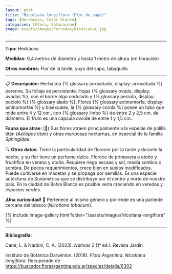 ```yaml
---
layout: post
title: "Nicotiana longiflora (Flor de sapo)"
tags: [Herbáceas, Color blanco]
categories: [Flora, Solanaceae]
image: assets/images/Portadas/NicotianaL.jpg
---
```


***

**Tipo:** Herbácea

**Medidas:** 0,4 metros de diámetro y hasta 1 metro de altura (en floración)

**Otros nombres:** Flor de la tarde, yuyo del sapo, tabaquillo

***

📋 **Descripción:** Herbácea {% glossary arrosetado, display: arrosetada %} perenne. Su follaje es persistente. Hojas {% glossary ovado, display: ovadas %}, con el borde algo ondulado y {% glossary peciolo, display: pecíolo %} {% glossary alado %}. Flores {% glossary actinomorfa, display: actinomorfas %} y bisexuales, la {% glossary corola %} posee un tubo que mide entre 4 y 12 cm., con {% glossary limbo %} de entre 2 y 2,5 cm. de diámetro. El fruto es una cápsula ovoide de entre 1 y 1,5 cm.

**Fauna que atrae:** (🦋) Sus flores atraen principalmente a la especie de polilla titán (*Aellopos titan*) y otras mariposas nocturnas, en especial de la familia *Sphingidae*.

🔍 **Otros datos:** Tiene la particularidad de florecer por la tarde y durante la noche, y su flor tiene un perfume dulce. Florece de primavera a otoño y fructifica en verano y otoño. Requiere riego escaso y sol, media sombra o sombra. De pocos requerimientos, crece bien en suelos modificados. Puede cultivarse en macetas y se propaga por semillas. Es una especie autóctona de Sudamérica que se distribuye por el centro y norte de nuestro país. En la ciudad de Bahía Blanca es posible verla creciendo en veredas y espacios verdes.

**¡Una curiosidad!** 👀 Pertenece al mismo género y por ende es una pariente cercana del tabaco (*Nicotiana tabacum*).

 {% include image-gallery.html folder="/assets/images/Nicotiana-longiflora" %}

***

**Bibliografía:**

Cané, L. & Nardini, C. A. (2023). *Nativas 2* (1ᵃ ed.). Revista Jardín

Instituto de Botánica Darwinion. (2018). *Flora Argentina. Nicotiana longiflora*. Recuperado de https://buscador.floraargentina.edu.ar/species/details/6302
